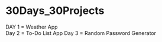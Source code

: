 # 30Days_30Projects
DAY 1 = Weather App <br>
Day 2 = To-Do List App
Day 3 = Random Password Generator
